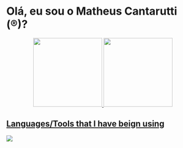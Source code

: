 # Olá, eu sou o Matheus Cantarutti (®)?

<div align="center">
  <a href="https://github.com/cantaruttim">
  <img height="180em" src="https://github-readme-stats.vercel.app/api?username=cantaruttim&show_icons=true&theme=dracula&include_all_commits=true&count_private=true"/>
  <img height="180em" src="https://github-readme-stats.vercel.app/api/top-langs/?username=cantaruttim&layout=compact&langs_count=7&theme=dark"/>
</div>

  
  
## Languages/Tools that I have beign using 

<picture> <img src='C:\Users\Matheus\OneDrive\Imagens\Wallpaper\download'>
</picture>
